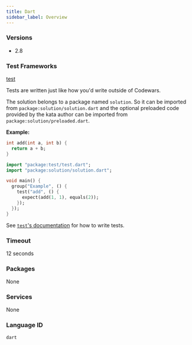 ```yaml
---
title: Dart
sidebar_label: Overview
---
```



### Versions

- 2.8

### Test Frameworks
[test](https://pub.dartlang.org/packages/test)

Tests are written just like how you'd write outside of Codewars.

The solution belongs to a package named `solution`. So it can be imported from `package:solution/solution.dart` and the optional preloaded code provided by the kata author can be imported from `package:solution/preloaded.dart`.

**Example:**

```dart
int add(int a, int b) {
  return a + b;
}
```
```dart
import "package:test/test.dart";
import "package:solution/solution.dart";

void main() {
  group("Example", () {
    test("add", () {
      expect(add(1, 1), equals(2));
    });
  });
}
```

See [`test`'s documentation](https://pub.dartlang.org/packages/test#writing-tests) for how to write tests.

### Timeout
12 seconds

### Packages
None 

### Services
None

### Language ID

`dart`
